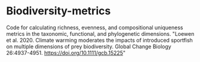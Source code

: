 # Biodiversity-metrics
Code for calculating richness, evenness, and compositional uniqueness metrics in the taxonomic, functional, and phylogenetic dimensions. "Loewen et al. 2020. Climate warming moderates the impacts of introduced sportfish on multiple dimensions of prey biodiversity. Global Change Biology 26:4937-4951. https://doi.org/10.1111/gcb.15225"
